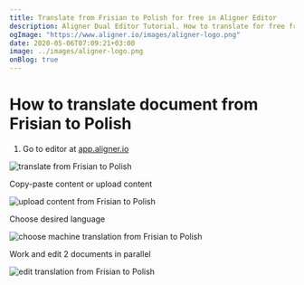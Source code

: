 ```yaml
---
title: Translate from Frisian to Polish for free in Aligner Editor
description: Aligner Dual Editor Tutorial. How to translate for free from Frisian to Polish. Aligner is multilingual document management platform. 
ogImage: "https://www.aligner.io/images/aligner-logo.png"
date: 2020-05-06T07:09:21+03:00
image: ../images/aligner-logo.png
onBlog: true
---
```


# How to translate document from Frisian to Polish

1. Go to editor at [app.aligner.io](https://app.aligner.io "Aligner App web page")

![translate from Frisian to Polish](../aligner-blank-editor.png "translate from Frisian to Polish")

Copy-paste content or upload content

![upload content from Frisian to Polish](../aligner-uploaded-document.png "upload content from Frisian to Polish")

Choose desired language

![choose machine translation from Frisian to Polish](../aligner-language-dropdown.png "choose machine translation from Frisian to Polish")

Work and edit 2 documents in parallel

![edit translation from Frisian to Polish](../aligner-double-sitded-editor.png "edit translation from Frisian to Polish")

